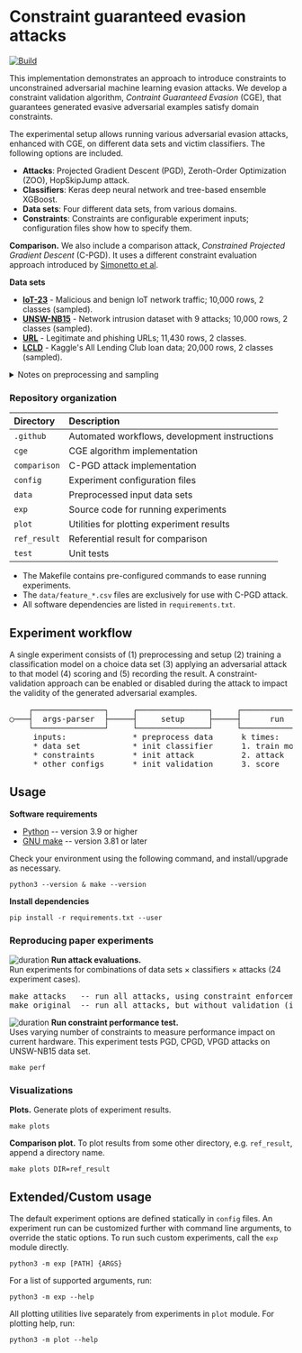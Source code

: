 # Constraint guaranteed evasion attacks

[![Build](https://github.com/aucad/new-experiments/actions/workflows/build.yml/badge.svg)](https://github.com/aucad/new-experiments/actions/workflows/build.yml)

This implementation demonstrates an approach to introduce constraints to unconstrained adversarial machine learning evasion attacks.
We develop a constraint validation algorithm, _Contraint Guaranteed Evasion_ (CGE), that guarantees generated evasive adversarial examples satisfy domain constraints.

The experimental setup allows running various adversarial evasion attacks, enhanced with CGE, on different data sets and victim classifiers.
The following options are included.

- **Attacks**: Projected Gradient Descent (PGD), Zeroth-Order Optimization (ZOO), HopSkipJump attack. 
- **Classifiers**: Keras deep neural network and tree-based ensemble XGBoost.
- **Data sets**: Four different data sets, from various domains.
- **Constraints**: Constraints are configurable experiment inputs; configuration files show how to specify them.

**Comparison.** We also include a comparison attack, _Constrained Projected Gradient Descent_ (C-PGD).
It uses a different constraint evaluation approach introduced by [Simonetto et al](https://arxiv.org/abs/2112.01156).

**Data sets**

- [**IoT-23**](https://doi.org/10.5281/zenodo.4743746) - Malicious and benign IoT network traffic; 10,000 rows, 2 classes (sampled).
- [**UNSW-NB15**](https://doi.org/10.1109/MilCIS.2015.7348942) - Network intrusion dataset with 9 attacks; 10,000 rows, 2 classes (sampled). 
- [**URL**](https://doi.org/10.1016/j.engappai.2021.104347) - Legitimate and phishing URLs; 11,430 rows, 2 classes.
- [**LCLD**](https://www.kaggle.com/datasets/wordsforthewise/lending-club) - Kaggle's All Lending Club loan data; 20,000 rows, 2 classes (sampled).

<details>
<summary>Notes on preprocessing and sampling</summary>
<ul>
<li>The input data must be numeric and parse to a numeric type.</li>
<li>Categorical attributes must be one-hot encoded.</li>
<li>Data should not be normalized (otherwise constraints must include manual scaling).</li>
<li>All data sets have 50/50 class label distribution.</li>
<li>The provided sampled data sets were generated by <a href="https://waikato.github.io/weka-blog/posts/2019-01-30-sampling/" target="_blank">random sampling without replacement</a>.</li>
</ul>
</details>

### Repository organization

| Directory    | Description                                       |
|:-------------|:--------------------------------------------------|
| `.github`    | Automated workflows, development instructions     |
| `cge`        | CGE algorithm implementation                      |
| `comparison` | C-PGD attack implementation                       |
| `config`     | Experiment configuration files                    |
| `data`       | Preprocessed input data sets                      |
| `exp`        | Source code for running experiments               |
| `plot`       | Utilities for plotting experiment results         |
| `ref_result` | Referential result for comparison                 |
| `test`       | Unit tests                                        |

- The Makefile contains pre-configured commands to ease running experiments.
- The `data/feature_*.csv` files are exclusively for use with C-PGD attack.
- All software dependencies are listed in `requirements.txt`.
  
## Experiment workflow

A single experiment consists of (1) preprocessing and setup (2) training a classification model on a choice data set (3) applying an adversarial attack to that model (4) scoring and (5) recording the result. A constraint-validation approach can be enabled or disabled during the attack to impact the validity of the generated adversarial examples.

<pre>
    ┌───────────────┐     ┌───────────────┐     ┌───────────────┐     ┌───────────────┐ 
○───┤  args-parser  ├─────┤     setup     ├─────┤      run      ├─────┤      end      ├───◎
    └───────────────┘     └───────────────┘     └───────────────┘     └───────────────┘
     inputs:              * preprocess data      k times:                write result
     * data set           * init classifier      1. train model     
     * constraints        * init attack          2. attack
     * other configs      * init validation      3. score
</pre>

## Usage

**Software requirements**

* [Python](https://www.python.org/downloads/) -- version 3.9 or higher
* [GNU make](https://www.gnu.org/software/make/manual/make.html) -- version 3.81 or later

Check your environment using the following command, and install/upgrade as necessary.

```
python3 --version & make --version
```

**Install dependencies**

```
pip install -r requirements.txt --user
```

### Reproducing paper experiments

![duration](https://img.shields.io/badge/%F0%9F%95%92%2024%E2%80%9448%20hours/each-FFFF00?style=flat-square) **Run attack evaluations.**   
Run experiments for combinations of data sets $\times$ classifiers $\times$ attacks (24 experiment cases). 

<pre>
make attacks   -- run all attacks, using constraint enforcement.
make original  -- run all attacks, but without validation (ignore constraints).
</pre>

![duration](https://img.shields.io/badge/%F0%9F%95%92%2030%20min%20%E2%80%94%203%20h-FFFF00?style=flat-square) **Run constraint performance test.**   
Uses varying number of constraints to measure performance impact on current hardware. 
This experiment tests PGD, CPGD, VPGD attacks on UNSW-NB15 data set.

```
make perf
```

### Visualizations

**Plots.** Generate plots of experiment results.

```
make plots
```

**Comparison plot.** To plot results from some other directory, e.g. `ref_result`, append a directory name.

```
make plots DIR=ref_result
```

## Extended/Custom usage

The default experiment options are defined statically in `config` files.
An experiment run can be customized further with command line arguments, to override the static options.
To run such custom experiments, call the `exp` module directly.

```
python3 -m exp [PATH] {ARGS}
```

For a list of supported arguments, run:

```
python3 -m exp --help
```

All plotting utilities live separately from experiments in `plot` module.
For plotting help, run:

```
python3 -m plot --help
```


